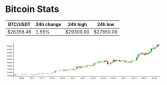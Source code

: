 # Bitcoin Stats

BTC/USDT|24h change|24h high|24h low|
|---|---|---|---|
|$28358.46|1.55%|$29300.00|$27850.00|

<img src="./chart.svg">
